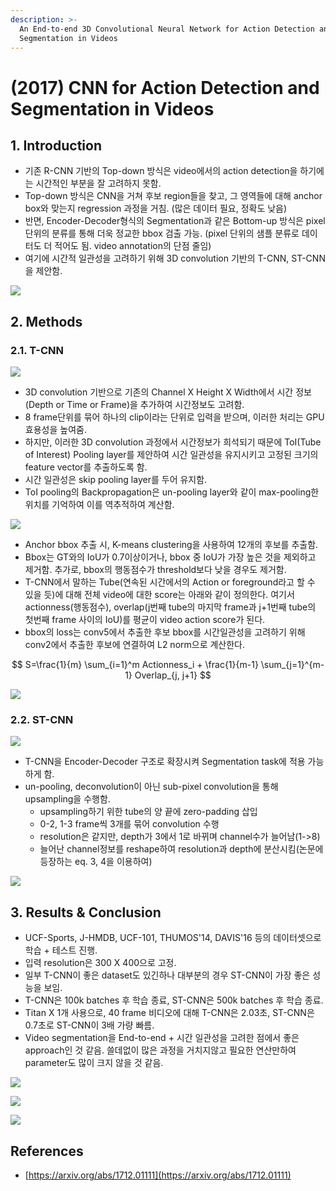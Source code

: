 ```yaml
---
description: >-
  An End-to-end 3D Convolutional Neural Network for Action Detection and
  Segmentation in Videos
---
```


# \(2017\) CNN for Action Detection and Segmentation in Videos

## 1. Introduction

* 기존 R-CNN 기반의 Top-down 방식은 video에서의 action detection을 하기에는 시간적인 부분을 잘 고려하지 못함.
* Top-down 방식은 CNN을 거쳐 후보 region들을 찾고, 그 영역들에 대해 anchor box와 맞는지 regression 과정을 거침. \(많은 데이터 필요, 정확도 낮음\)
* 반면, Encoder-Decoder형식의 Segmentation과 같은 Bottom-up 방식은 pixel 단위의 분류를 통해 더욱 정교한 bbox 검출 가능. \(pixel 단위의 샘플 분류로 데이터도 더 적어도 됨. video annotation의 단점 줄임\)
* 여기에 시간적 일관성을 고려하기 위해 3D convolution 기반의 T-CNN, ST-CNN을 제안함.

![](../../.gitbook/assets/screenshot-from-2020-03-26-18-22-36.png)

## 2. Methods

### 2.1. T-CNN

![](../../.gitbook/assets/screenshot-from-2020-03-26-18-22-58.png)

* 3D convolution 기반으로 기존의 Channel X Height X Width에서 시간 정보\(Depth or Time or Frame\)을 추가하여 시간정보도 고려함.
* 8 frame단위를 묶어 하나의 clip이라는 단위로 입력을 받으며, 이러한 처리는 GPU 효용성을 높여줌.
* 하지만, 이러한 3D convolution 과정에서 시간정보가 희석되기 때문에 ToI\(Tube of Interest\) Pooling layer를 제안하여 시간 일관성을 유지시키고 고정된 크기의 feature vector를 추출하도록 함.
* 시간 일관성은 skip pooling layer를 두어 유지함.
* ToI pooling의 Backpropagation은 un-pooling layer와 같이 max-pooling한 위치를 기억하여 이를 역추적하여 계산함.

![](../../.gitbook/assets/screenshot-from-2020-03-26-18-22-51.png)

* Anchor bbox 추출 시, K-means clustering을 사용하여 12개의 후보를 추출함.
* Bbox는 GT와의 IoU가 0.7이상이거나, bbox 중 IoU가 가장 높은 것을 제외하고 제거함. 추가로, bbox의 행동점수가 threshold보다 낮을 경우도 제거함.
* T-CNN에서 말하는 Tube\(연속된 시간에서의 Action or foreground라고 할 수 있을 듯\)에 대해 전체 video에 대한 score는 아래와 같이 정의한다. 여기서 actionness\(행동점수\), overlap\(j번째 tube의 마지막 frame과 j+1번째 tube의 첫번째 frame 사이의 IoU\)를 평균이 video action score가 된다.
* bbox의 loss는 conv5에서 추출한 후보 bbox를 시간일관성을 고려하기 위해 conv2에서 추출한 후보에 연결하여 L2 norm으로 계산한다.

$$
S=\frac{1}{m} \sum_{i=1}^m Actionness_i + \frac{1}{m-1} \sum_{j=1}^{m-1} Overlap_{j, j+1}
$$

![](../../.gitbook/assets/screenshot-from-2020-03-26-18-23-06.png)

### 2.2. ST-CNN

![](../../.gitbook/assets/screenshot-from-2020-03-26-18-23-20.png)

* T-CNN을 Encoder-Decoder 구조로 확장시켜 Segmentation task에 적용 가능하게 함.
* un-pooling, deconvolution이 아닌 sub-pixel convolution을 통해 upsampling을 수행함.
  * upsampling하기 위한 tube의 양 끝에 zero-padding 삽입
  * 0-2, 1-3 frame씩 3개를 묶어 convolution 수행
  * resolution은 같지만, depth가 3에서 1로 바뀌며 channel수가 늘어남\(1-&gt;8\)
  * 늘어난 channel정보를 reshape하여 resolution과 depth에 분산시킴\(논문에 등장하는 eq. 3, 4을 이용하여\)

![](../../.gitbook/assets/screenshot-from-2020-03-26-18-34-06.png)

## 3. Results & Conclusion

* UCF-Sports, J-HMDB, UCF-101, THUMOS'14, DAVIS'16 등의 데이터셋으로 학습 + 테스트 진행.
* 입력 resolution은 300 X 400으로 고정.
* 일부 T-CNN이 좋은 dataset도 있긴하나 대부분의 경우 ST-CNN이 가장 좋은 성능을 보임.
* T-CNN은 100k batches 후 학습 종료, ST-CNN은 500k batches 후 학습 종료.
* Titan X 1개 사용으로, 40 frame 비디오에 대해 T-CNN은 2.03초, ST-CNN은 0.7초로 ST-CNN이 3배 가량 빠름.
* Video segmentation을 End-to-end + 시간 일관성을 고려한 점에서 좋은 approach인 것 같음. 쓸데없이 많은 과정을 거치지않고 필요한 연산만하여 parameter도 많이 크지 않을 것 같음.

![](../../.gitbook/assets/screenshot-from-2020-03-26-18-42-04.png)

![](../../.gitbook/assets/screenshot-from-2020-03-26-18-41-33.png)

![](../../.gitbook/assets/screenshot-from-2020-03-26-18-41-46.png)

## References

* [https://arxiv.org/abs/1712.01111](https://arxiv.org/abs/1712.01111)

